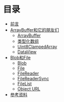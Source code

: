 # 目录

- [前言](preface.md)
- [ArrayBuffer和它的朋友们](array-buffer-and-its-friends.md)
  - [ArrayBuffer](array-buffer.md)
  - [类型化数组](typed-array.md)
  - [Uint8ClampedArray](uint8-clamped-array.md)
  - [DataView](data-view.md)
- [Blob和File](blob-and-file.md)
  - [Blob](blob.md)
  - [File](file.md)
  - [FileReader]()
  - [FileReaderSync]()
  - [FileList]()
  - [Object URL]()
- [参考资料](reference.md)
